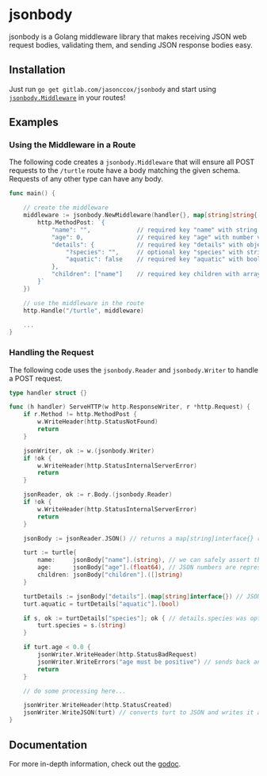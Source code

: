 # jsonbody

jsonbody is a Golang middleware library that makes receiving JSON web request bodies, validating them, and sending JSON response bodies easy.

## Installation

Just run `go get gitlab.com/jasonccox/jsonbody` and start using [`jsonbody.Middleware`](https://godoc.org/gitlab.com/jasonccox/jsonbody#Middleware) in your routes!

## Examples

### Using the Middleware in a Route

The following code creates a `jsonbody.Middleware` that will ensure all POST requests to the `/turtle` route have a body matching the given schema. Requests of any other type can have any body.

```go
func main() {

	// create the middleware
	middleware := jsonbody.NewMiddleware(handler{}, map[string]string{
		http.MethodPost: `{
			"name": "",         	// required key "name" with string value
			"age": 0,           	// required key "age" with number value
			"details": {        	// required key "details" with object value
				"?species": "",     // optional key "species" with string value
				"aquatic": false    // required key "aquatic" with boolean value
			},
			"children": ["name"]	// required key children with array of string values
		}`
	})

	// use the middleware in the route
	http.Handle("/turtle", middleware)

	...
}
```

### Handling the Request

The following code uses the `jsonbody.Reader` and `jsonbody.Writer` to handle a POST request.

```go
type handler struct {}

func (h handler) ServeHTTP(w http.ResponseWriter, r *http.Request) {
	if r.Method != http.MethodPost {
		w.WriteHeader(http.StatusNotFound)
		return
	}

	jsonWriter, ok := w.(jsonbody.Writer)
	if !ok {
		w.WriteHeader(http.StatusInternalServerError)
		return
	}

	jsonReader, ok := r.Body.(jsonbody.Reader)
	if !ok {
		w.WriteHeader(http.StatusInternalServerError)
		return
	}

	jsonBody := jsonReader.JSON() // returns a map[string]interface{} representing the request body

	turt := turtle{
		name:     jsonBody["name"].(string), // we can safely assert the type because the middleware already checked it
		age:      jsonBody["age"].(float64), // JSON numbers are represented as float64s
		children: jsonBody["children"].([]string)
	}

	turtDetails := jsonBody["details"].(map[string]interface{}) // JSON objects are represented as map[string]interfaces
	turt.aquatic = turtDetails["aquatic"].(bool)

	if s, ok := turtDetails["species"]; ok { // details.species was optional, so we need to make sure it was set before using it
		turt.species = s.(string)
	}

	if turt.age < 0.0 {
		jsonWriter.WriteHeader(http.StatusBadRequest)
		jsonWriter.WriteErrors("age must be positive") // sends back an error body
		return
	}

	// do some processing here...

	jsonWriter.WriteHeader(http.StatusCreated)
	jsonWriter.WriteJSON(turt) // converts turt to JSON and writes it as the response body
}
```

## Documentation

For more in-depth information, check out the [godoc](https://godoc.org/gitlab.com/jasonccox/jsonbody).
